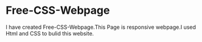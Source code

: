 # Free-CSS-Webpage

I have created Free-CSS-Webpage.This Page is responsive webpage.I used Html and CSS to bulid this website.
